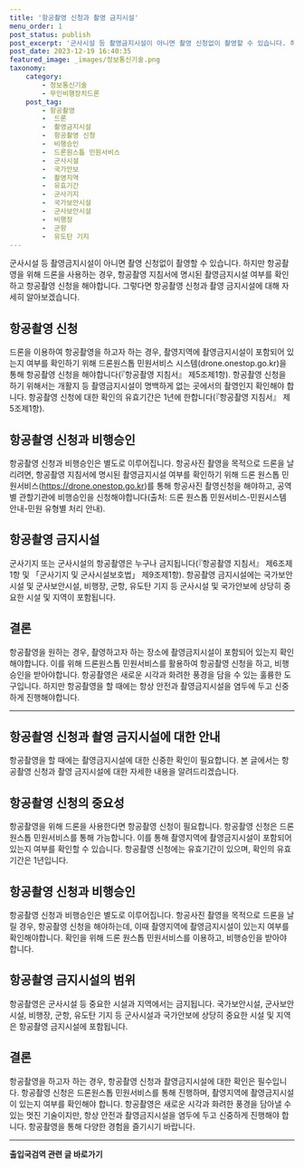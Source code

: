```yaml
---
title: '항공촬영 신청과 촬영 금지시설'
menu_order: 1
post_status: publish
post_excerpt: '군사시설 등 촬영금지시설이 아니면 촬영 신청없이 촬영할 수 있습니다. 하지만 항공촬영을 위해 드론을 사용하는 경우, 항공촬영 지침서에 명시된 촬영금지시설 여부를 확인하고 항공촬영 신청을 해야합니다. 그렇다면 항공촬영 신청과 촬영 금지시설에 대해 자세히 알아보겠습니다.'
post_date: 2023-12-19 16:40:35
featured_image: _images/정보통신기술.png
taxonomy:
    category:
        - 정보통신기술
        - 무인비행장치드론
    post_tag:
        - 항공촬영
        -  드론
        -  촬영금지시설
        -  항공촬영 신청
        -  비행승인
        -  드론원스톱 민원서비스
        -  군사시설
        -  국가안보
        -  촬영지역
        -  유효기간
        -  군사기지
        -  국가보안시설
        -  군사보안시설
        -  비행장
        -  군항
        -  유도탄 기지
---
```



군사시설 등 촬영금지시설이 아니면 촬영 신청없이 촬영할 수 있습니다. 하지만 항공촬영을 위해 드론을 사용하는 경우, 항공촬영 지침서에 명시된 촬영금지시설 여부를 확인하고 항공촬영 신청을 해야합니다. 그렇다면 항공촬영 신청과 촬영 금지시설에 대해 자세히 알아보겠습니다.

## 항공촬영 신청

드론을 이용하여 항공촬영을 하고자 하는 경우, 촬영지역에 촬영금지시설이 포함되어 있는지 여부를 확인하기 위해 드론원스톱 민원서비스 시스템(drone.onestop.go.kr)을 통해 항공촬영 신청을 해야합니다(『항공촬영 지침서』 제5조제1항). 항공촬영 신청을 하기 위해서는 개활지 등 촬영금지시설이 명백하게 없는 곳에서의 촬영인지 확인해야 합니다. 항공촬영 신청에 대한 확인의 유효기간은 1년에 한합니다(『항공촬영 지침서』 제5조제1항).

## 항공촬영 신청과 비행승인

항공촬영 신청과 비행승인은 별도로 이루어집니다. 항공사진 촬영을 목적으로 드론을 날리려면, 항공촬영 지침서에 명시된 촬영금지시설 여부를 확인하기 위해 드론 원스톱 민원서비스(https://drone.onestop.go.kr)를 통해 항공사진 촬영신청을 해야하고, 공역별 관할기관에 비행승인을 신청해야합니다(출처: 드론 원스톱 민원서비스-민원시스템 안내-민원 유형별 처리 안내).

## 항공촬영 금지시설

군사기지 또는 군사시설의 항공촬영은 누구나 금지됩니다(『항공촬영 지침서』 제6조제1항 및 「군사기지 및 군사시설보호법」 제9조제1항). 항공촬영 금지시설에는 국가보안시설 및 군사보안시설, 비행장, 군항, 유도탄 기지 등 군사시설 및 국가안보에 상당히 중요한 시설 및 지역이 포함됩니다.

## 결론

항공촬영을 원하는 경우, 촬영하고자 하는 장소에 촬영금지시설이 포함되어 있는지 확인해야합니다. 이를 위해 드론원스톱 민원서비스를 활용하여 항공촬영 신청을 하고, 비행승인을 받아야합니다. 항공촬영은 새로운 시각과 화려한 풍경을 담을 수 있는 훌륭한 도구입니다. 하지만 항공촬영을 할 때에는 항상 안전과 촬영금지시설을 염두에 두고 신중하게 진행해야합니다.

---

## 항공촬영 신청과 촬영 금지시설에 대한 안내

항공촬영을 할 때에는 촬영금지시설에 대한 신중한 확인이 필요합니다. 본 글에서는 항공촬영 신청과 촬영 금지시설에 대한 자세한 내용을 알려드리겠습니다.

## 항공촬영 신청의 중요성

항공촬영을 위해 드론을 사용한다면 항공촬영 신청이 필요합니다. 항공촬영 신청은 드론원스톱 민원서비스를 통해 가능합니다. 이를 통해 촬영지역에 촬영금지시설이 포함되어 있는지 여부를 확인할 수 있습니다. 항공촬영 신청에는 유효기간이 있으며, 확인의 유효기간은 1년입니다.

## 항공촬영 신청과 비행승인

항공촬영 신청과 비행승인은 별도로 이루어집니다. 항공사진 촬영을 목적으로 드론을 날릴 경우, 항공촬영 신청을 해야하는데, 이때 촬영지역에 촬영금지시설이 있는지 여부를 확인해야합니다. 확인을 위해 드론 원스톱 민원서비스를 이용하고, 비행승인을 받아야 합니다.

## 항공촬영 금지시설의 범위

항공촬영은 군사시설 등 중요한 시설과 지역에서는 금지됩니다. 국가보안시설, 군사보안시설, 비행장, 군항, 유도탄 기지 등 군사시설과 국가안보에 상당히 중요한 시설 및 지역은 항공촬영 금지시설에 포함됩니다.

## 결론

항공촬영을 하고자 하는 경우, 항공촬영 신청과 촬영금지시설에 대한 확인은 필수입니다. 항공촬영 신청은 드론원스톱 민원서비스를 통해 진행하며, 촬영지역에 촬영금지시설이 있는지 여부를 확인해야 합니다. 항공촬영은 새로운 시각과 화려한 풍경을 담아낼 수 있는 멋진 기술이지만, 항상 안전과 촬영금지시설을 염두에 두고 신중하게 진행해야 합니다. 항공촬영을 통해 다양한 경험을 즐기시기 바랍니다.
<!-- wp:separator -->
<hr class="wp-block-separator has-alpha-channel-opacity"/>
<!-- /wp:separator -->

<!-- wp:group {"backgroundColor":"base","layout":{"type":"constrained"}} -->
<div class="wp-block-group has-base-background-color has-background"><!-- wp:paragraph {"align":"center","fontSize":"medium"} -->
<p class="has-text-align-center has-large-font-size"><strong>출입국검역 관련 글 바로가기</strong></p>
<!-- /wp:paragraph -->


<!-- wp:latest-posts
{"categories":[{"id":14934,"count":19,"description":"","link":"https://uknowlaw.com/category/%ec%b6%9c%ec%9e%85%ea%b5%ad%ea%b2%80%ec%97%ad/","name":"출입국검역","slug":"출입국검역","taxonomy":"category","parent":0,"meta":[],"_links":{"self":[{"href":"https://uknowlaw.com/wp-json/wp/v2/categories/14934"}],"collection":[{"href":"https://uknowlaw.com/wp-json/wp/v2/categories"}],"about":[{"href":"https://uknowlaw.com/wp-json/wp/v2/taxonomies/category"}],"wp:post_type":[{"href":"https://uknowlaw.com/wp-json/wp/v2/posts?categories=14934"}],"curies":[{"name":"wp","href":"https://api.w.org/{rel}","templated":true}]}}],"postsToShow":100,"excerptLength":28,"postLayout":"grid","columns":2,"featuredImageAlign":"left","featuredImageSizeSlug":"large","fontSize":"small"} /--></div>
<!-- /wp:group -->